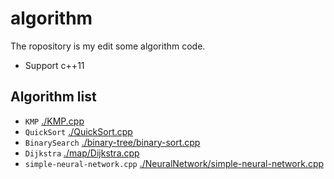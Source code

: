 # algorithm
The ropository is my edit some algorithm code.

* Support c++11

## Algorithm list

* `KMP` [./KMP.cpp]('https://github.com/wangzhongxin/algorithm/blob/master/KMP.cpp')
* `QuickSort` [./QuickSort.cpp]('https://github.com/wangzhongxin/algorithm/blob/master/QuickSort.cpp')
* `BinarySearch` [./binary-tree/binary-sort.cpp](https://github.com/wangzhongxin/algorithm/blob/master/binary-tree/binary-sort.cpp)
* `Dijkstra` [./map/Dijkstra.cpp](https://github.com/wangzhongxin/algorithm/blob/master/map/Dijkstra.cpp)
* `simple-neural-network.cpp` [./NeuralNetwork/simple-neural-network.cpp](https://github.com/wangzhongxin/algorithm/blob/master/NeuralNetwork/simple-neural-network.cpp)
